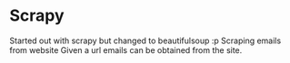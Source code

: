 # Scrapy
Started out with scrapy but changed to beautifulsoup :p
Scraping emails from website
Given a url emails can be obtained from the site. 
